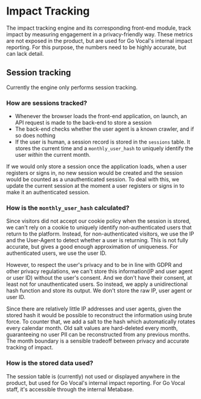 # Impact Tracking

The impact tracking engine and its corresponding front-end module, track impact by measuring engagement in a privacy-friendly way. These metrics are not exposed in the product, but are used for Go Vocal's internal impact reporting. For this purpose, the numbers need to be highly accurate, but can lack detail.

## Session tracking

Currently the engine only performs session tracking.

### How are sessions tracked?

- Whenever the browser loads the front-end application, on launch, an API request is made to the back-end to store a session
- The back-end checks whether the user agent is a known crawler, and if so does nothing
- If the user is human, a session record is stored in the `sessions` table. It stores the current time and a `monthly_user_hash` to uniquely identify the user *within* the current month.

If we would only store a session once the application loads, when a user registers or signs in, no new session would be created and the session would be counted as a unauthenticated session. To deal with this, we update the current session at the moment a user registers or signs in to make it an authenticated session.

### How is the `monthly_user_hash` calculated?

Since visitors did not accept our cookie policy when the session is stored, we can't rely on a cookie to uniquely identify non-authenticated users that return to the platform. Instead, for non-authenticated visitors, we use the IP and the User-Agent to detect whether a user is returning. This is not fully accurate, but gives a good enough approximation of uniqueness. For authenticated users, we use the user ID.

However, to respect the user's privacy and to be in line with GDPR and other privacy regulations, we can't store this information(IP and user agent or user ID) without the user's consent. And we don't have their consent, at least not for unauthenticated users. So instead, we apply a unidirectional hash function and store its output. We don't store the raw IP, user agent or user ID. 

Since there are relatively little IP addresses and user agents, given the stored hash it would be possible to reconstruct the information using brute force. To counter that, we add a salt to the hash which automatically rotates every calendar month. Old salt values are hard-deleted every month, guaranteeing no user PII can be reconstructed from any previous months. The month boundary is a sensible tradeoff between privacy and accurate tracking of impact.

### How is the stored data used?

The session table is (currently) not used or displayed anywhere in the product, but used for Go Vocal's internal impact reporting. For Go Vocal staff, it's accessible through the internal Metabase. 
